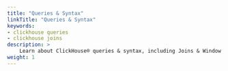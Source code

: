 ```yaml
---
title: "Queries & Syntax"
linkTitle: "Queries & Syntax"
keywords:
- clickhouse queries
- clickhouse joins
description: >
    Learn about ClickHouse® queries & syntax, including Joins & Window Functions.
weight: 1
---
```

